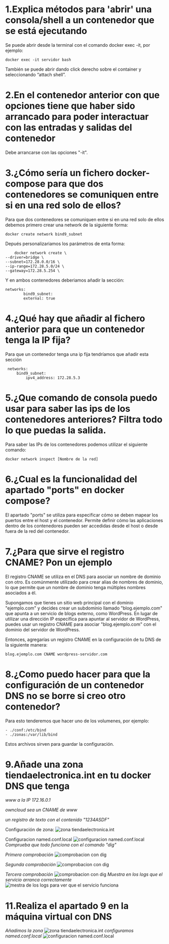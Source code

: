 # 1.Explica métodos para 'abrir' una consola/shell a un contenedor que se está ejecutando
Se puede abrir desde la terminal con el comando docker exec -it, por ejemplo:

    docker exec -it servidor bash

También se puede abrir dando click derecho sobre el container y
seleccionando “attach shell”.

# 2.En el contenedor anterior con que opciones tiene que haber sido arrancado para poder interactuar con las entradas y salidas del contenedor
Debe arrancarse con las opciones "-it".
 
# 3.¿Cómo sería un fichero docker-compose para que dos contenedores se comuniquen entre si en una red solo de ellos?
Para que dos contenedores se comuniquen entre si en una red solo de ellos debemos primero crear una network de la siguiente forma:

    docker create network bind9_subnet

Depués personalizariamos los parámetros de enta forma:
    
        docker network create \
    --driver=bridge \
    --subnet=172.28.0.0/16 \
    --ip-range=172.28.5.0/24 \
    --gateway=172.28.5.254 \

Y en ambos contenedores deberiamos añadir la sección:

    networks:
            bind9_subnet: 
            external: true
# 4.¿Qué hay que añadir al fichero anterior para que un contenedor tenga la IP fija?
Para que un contenedor tenga una ip fija tendríamos que añadir esta sección

     networks:
         bind9_subnet:
             ipv4_address: 172.28.5.3
# 5.¿Que comando de consola puedo usar para saber las ips de los contenedores anteriores? Filtra todo lo que puedas la salida.
Para saber las IPs de los contenedores podemos utilizar el siguiente comando:

    docker network inspect [Nombre de la red] 
# 6.¿Cual es la funcionalidad del apartado "ports" en docker compose?
El apartado "ports" se utiliza para especificar cómo se deben mapear
los puertos entre el host y el contenedor. Permite definir cómo las aplicaciones dentro de los contenedores pueden ser accedidas desde el host o desde fuera de la red del contenedor.
# 7.¿Para que sirve el registro CNAME? Pon un ejemplo
 El registro CNAME se utiliza en el DNS para asociar un nombre de dominio con otro. Es comúnmente utilizado para crear alias de nombres de dominio, lo que permite que un nombre de dominio tenga múltiples nombres asociados a él.

 Supongamos que tienes un sitio web principal con el dominio "ejemplo.com" y decides crear un subdominio llamado "blog.ejemplo.com" que apunta a un servicio de blogs externo, como WordPress. En lugar de utilizar una dirección IP específica para apuntar al servidor de WordPress, puedes usar un registro CNAME para asociar "blog.ejemplo.com" con el dominio del servidor de WordPress.

Entonces, agregarías un registro CNAME en la configuración de tu DNS de la siguiente manera:

    blog.ejemplo.com CNAME wordpress-servidor.com

# 8.¿Como puedo hacer para que la configuración de un contenedor DNS no se borre si creo otro contenedor?
Para esto tenderemos que hacer uno de los volumenes, por ejemplo:

    - ./conf:/etc/bind
    - ./zonas:/var/lib/bind
Estos archivos sirven para guardar la configuración.

# 9.Añade una zona tiendaelectronica.int en tu docker DNS que tenga
*www a la IP 172.16.0.1*

*owncloud sea un CNAME de www*

*un registro de texto con el contenido "1234ASDF"*

Configuración de zona:
![ zona tiendaelectronica.int ](./img/zona.png)

Configuracion named.conf.local
![ configuracion named.conf.local ](./img/conflocal1.png)
*Comprueba que todo funciona con el comando "dig"*

*Primera comprobación*
![ comprobacion con dig ](./img/dig1.png)

*Segunda comprobación*
![ comprobacion con dig ](./img/dig2.png)

*Tercera comprobación*
![ comprobacion con dig ](./img/dig3.png)
*Muestra en los logs que el servicio arranca correctamente*
![ mestra de los logs para ver que el servicio funciona ](./img/logs.png)
# 11.Realiza el apartado 9 en la máquina virtual con DNS
*Añadimos la zona*
![ zona tiendaelectronica.int ](./img/ZONA2.png)
*configuramos named.conf.local*
![ configuracion named.conf.local ](./img/conflocal.png)




